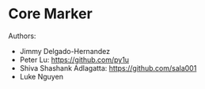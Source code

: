 # Core Marker
Authors: 
- Jimmy Delgado-Hernandez 
- Peter Lu: https://github.com/py1u
- Shiva Shashank Adlagatta: https://github.com/sala001
- Luke Nguyen
